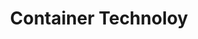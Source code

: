 ---
title: "Container Technoloy"
menu:
  sidebar:
    name: "Container Technology"
    identifier: cotainer-tech
    weight: 20
---